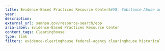 ```yaml
---
title: Evidence-Based Practices Resource Center&#58; Substance Abuse and Mental Health Services Administration, U.S. Department of Health and Human Services
year: 
description: 
external_url: samhsa.gov/resource-search/ebp
aria-label: Evidence-Based Practices Resource Center
content_tags: Clearinghouse
type: link
filters: evidence-clearinghouse federal-agency clearinghouse historical
---
```

